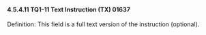 #### 4.5.4.11 TQ1-11 Text Instruction (TX) 01637

Definition: This field is a full text version of the instruction (optional).
